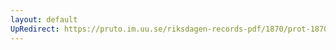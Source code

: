 ```yaml
---
layout: default
UpRedirect: https://pruto.im.uu.se/riksdagen-records-pdf/1870/prot-1870--fk--513/prot-1870--fk--513_006.pdf
---
```

